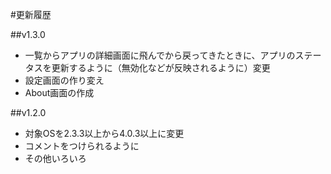 #更新履歴

##v1.3.0
- 一覧からアプリの詳細画面に飛んでから戻ってきたときに、アプリのステータスを更新するように（無効化などが反映されるように）変更
- 設定画面の作り変え
- About画面の作成

##v1.2.0
- 対象OSを2.3.3以上から4.0.3以上に変更
- コメントをつけられるように
- その他いろいろ